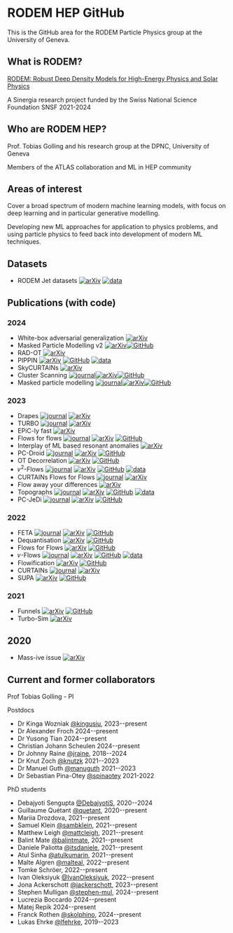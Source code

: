 # RODEM HEP GitHub

This is the GitHub area for the RODEM Particle Physics group at the University of Geneva.

## What is RODEM?

[RODEM: Robust Deep Density Models for High-Energy Physics and Solar Physics](https://rodem.ch/)

A Sinergia research project funded by the Swiss National Science Foundation SNSF 2021-2024

## Who are RODEM HEP?

Prof. Tobias Golling and his research group at the DPNC, University of Geneva

Members of the ATLAS collaboration and ML in HEP community

## Areas of interest

Cover a broad spectrum of modern machine learning models, with focus on deep learning and in particular generative modelling.

Developing new ML approaches for application to physics problems, and using particle physics to feed back into development of modern ML techniques.

[logo-arxiv]: https://img.shields.io/badge/-B31B1B?logo=arxiv&style=social
[logo-github]: https://img.shields.io/badge/-181717?logo=github&style=social
[logo-zenodo]: https://img.shields.io/badge/-1682D4?logo=zenodo&style=social
[logo-data]: https://img.shields.io/badge/-1682D4.svg?logo=amazondocumentdb&logoColor=1682D4&style=social
[logo-databis]: https://img.shields.io/badge/-1682D4.svg?logo=amazondynamodb&logoColor=1682D4&style=social
[logo-journal]: https://img.shields.io/badge/-8ACF70?logo=gitbook&logoColor=8ACF70&style=social
[logo-journalbis]: https://img.shields.io/badge/-8ACF70?logo=googledocs&logoColor=8ACF70&style=social

## Datasets
- RODEM Jet datasets [![arXiv][logo-arxiv]](https://arxiv.org/abs/2408.11616) [![data][logo-data]](https://zenodo.org/records/12793616)

## Publications (with code)

### 2024
- White-box adversarial generalization [![arXiv][logo-arxiv]](https://arxiv.org/abs/2411.09296)
- Masked Particle Modelling v2 [![arXiv][logo-arxiv]](https://arxiv.org/abs/2409.12589)[![GitHub][logo-github]](https://github.com/mattcleigh/jetssl)
- RAD-OT [![arXiv][logo-arxiv]](https://arxiv.org/abs/2407.19818)
- PIPPIN [![arXiv][logo-arxiv]](https://arxiv.org/abs/2406.13074) [![GitHub][logo-github]](https://github.com/rodem-hep/pippin) [![data][logo-data]](https://zenodo.org/doi/10.5281/zenodo.12117431)
- SkyCURTAINs [![arXiv][logo-arxiv]](https://arxiv.org/abs/2405.12131)
- Cluster Scanning [![journal][logo-journal]](https://link.springer.com/article/10.1007/JHEP06(2024)163)[![arXiv][logo-arxiv]](https://arxiv.org/abs/2402.17714)[![GitHub][logo-github]](https://github.com/IvanOleksiyuk/jet_cluster_scanning)
- Masked particle modelling [![journal][logo-journal]](https://iopscience.iop.org/article/10.1088/2632-2153/ad64a8)[![arXiv][logo-arxiv]](https://arxiv.org/abs/2401.13537)[![GitHub][logo-github]](https://github.com/rodem-hep/mpm)

### 2023

- Drapes [![journal][logo-journal]](https://link.springer.com/article/10.1007/JHEP04(2024)109) [![arXiv][logo-arxiv]](https://arxiv.org/abs/2312.10130)
- TURBO [![journal][logo-journal]](https://doi.org/10.3390/e25101471) [![arXiv][logo-arxiv]](https://arxiv.org/abs/2311.06527)
- EPiC-ly fast [![arXiv][logo-arxiv]](https://arxiv.org/abs/2310.00049)
- Flows for flows [![journal][logo-journal]](https://doi.org/10.1103/PhysRevD.108.096018) [![arXiv][logo-arxiv]](https://arxiv.org/abs/2309.06472) [![GitHub][logo-github]](https://github.com/rodem-hep/flows4flows)
- Interplay of ML based resonant anomalies [![arXiv][logo-arxiv]](https://arxiv.org/abs/2307.11157)
- PC-Droid [![journal][logo-journal]](https://doi.org/10.1103/PhysRevD.109.012010) [![arXiv][logo-arxiv]](https://arxiv.org/abs/2307.06836) [![GitHub][logo-github]](https://github.com/rodem-hep/pcdroid)
- OT Decorrelation [![arXiv][logo-arxiv]](https://arxiv.org/abs/2307.05187) [![GitHub][logo-github]](https://github.com/rodem-hep/ot-decorrelation)
- 𝜈<sup>2</sup>-Flows [![journal][logo-journal]](https://doi.org/10.1103/PhysRevD.109.012005) [![arXiv][logo-arxiv]](https://arxiv.org/abs/2307.02405) [![GitHub][logo-github]](https://github.com/rodem-hep/nu2flows) [![data][logo-data]](https://zenodo.org/records/8113516)
- CURTAINs Flows for Flows [![journal][logo-journal]](https://scipost.org/SciPostPhys.17.2.046) [![arXiv][logo-arxiv]](https://arxiv.org/abs/2305.04646)
- Flow away your differences [![arXiv][logo-arxiv]](https://arxiv.org/abs/2304.14963)
- Topographs [![journal][logo-journal]](https://doi.org/10.1103/PhysRevD.107.116019) [![arXiv][logo-arxiv]](https://arxiv.org/abs/2303.13937) [![GitHub][logo-github]](https://github.com/rodem-hep/Topographs/) [![data][logo-data]](https://zenodo.org/records/7737248)
- PC-JeDi [![journal][logo-journal]](https://doi.org/10.21468/SciPostPhys.16.1.018) [![arXiv][logo-arxiv]](https://arxiv.org/abs/2303.05376) [![GitHub][logo-github]](https://github.com/rodem-hep/PC-JeDi)

### 2022

- FETA [![journal][logo-journal]](https://doi.org/10.1103/PhysRevD.107.096025) [![arXiv][logo-arxiv]](http://arxiv.org/abs/2212.11285) [![GitHub][logo-github]](https://github.com/rmastand/FETA/)
- Dequantisation [![arXiv][logo-arxiv]](https://arxiv.org/abs/2211.02486) [![GitHub][logo-github]](https://github.com/rodem-hep/dequantile)
- Flows for Flows [![arXiv][logo-arxiv]](https://arxiv.org/abs/2211.02487) [![GitHub][logo-github]](https://github.com/rodem-hep/flows4flows)
- 𝜈-Flows [![journal][logo-journal]](https://doi.org/10.21468/SciPostPhys.14.6.159) [![arXiv][logo-arxiv]](https://arxiv.org/abs/2207.00664) [![GitHub][logo-github]](https://github.com/rodem-hep/neutrino_flows) [![data][logo-data]](https://zenodo.org/records/6782987)
- Flowification [![arXiv][logo-arxiv]](https://arxiv.org/abs/2205.15209) [![GitHub][logo-github]](https://github.com/balintmate/flowification)
- CURTAINs [![journal][logo-journal]](https://doi.org/10.3389/fdata.2023.899345) [![arXiv][logo-arxiv]](https://arxiv.org/abs/2203.09470)
- SUPA [![arXiv][logo-arxiv]](https://arxiv.org/abs/2202.05012) [![GitHub][logo-github]](https://github.com/rodem-hep/SUPA)

### 2021

- Funnels [![arXiv][logo-arxiv]](https://arxiv.org/abs/2112.08069) [![GitHub][logo-github]](https://github.com/rodem-hep/funnels_repo)
- Turbo-Sim [![arXiv][logo-arxiv]](https://arxiv.org/abs/2112.10629)

## 2020

- Mass-ive issue [![arXiv][logo-arxiv]](https://arxiv.org/abs/2303.14134)

## Current and former collaborators

Prof Tobias Golling - PI

Postdocs

- Dr Kinga Wozniak [@kingusiu](https://github.com/kingusiu), 2023--present
- Dr Alexander Froch 2024--present
- Dr Yusong Tian 2024--present
- Christian Johann Scheulen 2024--present
- Dr Johnny Raine [@jraine](https://github.com/jraine), 2018--2024
- Dr Knut Zoch [@knutzk](https://github.com/knutzk) 2021--2023
- Dr Manuel Guth [@manuguth](https://github.com/manuguth) 2021--2023
- Dr Sebastian Pina-Otey [@spinaotey](https://github.com/spinaotey) 2021-2022

PhD students

- Debajyoti Sengupta [@DebajyotiS](https://github.com/DebajyotiS), 2020--2024
- Guillaume Quétant [@quetant](https://github.com/quetant), 2020--present
- Mariia Drozdova, 2021--present
- Samuel Klein [@sambklein](https://github.com/sambklein), 2021--present
- Matthew Leigh [@mattcleigh](https://github.com/mattcleigh), 2021--present
- Balint Mate [@balintmate](https://github.com/balintmate), 2021--present
- Daniele Paliotta [@itsdaniele](https://github.com/itsdaniele), 2021--present
- Atul Sinha [@atulkumarin](https://github.com/atulkumarin), 2021--present
- Malte Algren [@malteal](https://github.com/malteal), 2022--present
- Tomke Schröer, 2022--present
- Ivan Oleksiyuk [@IvanOleksiyuk](https://github.com/IvanOleksiyuk), 2022--present
- Jona Ackerschott [@jackerschott](https://github.com/jackerschott), 2023--present
- Stephen Mulligan [@stephen-mul](https://github.com/stephen-mul), 2024--present
- Lucrezia Boccardo 2024--present
- Matej Repik 2024--present
- Franck Rothen [@skolphino](https://github.com/skolphino), 2024--present
- Lukas Ehrke [@lfehrke](https://github.com/lfehrke), 2019--2023
